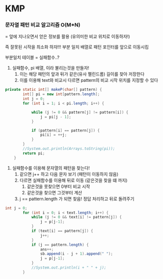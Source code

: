 # KMP

### 문자열 패턴 비교 알고리즘 O(M*N)

= 앞에 지나오면서 얻은 정보를 활용 (유의미한 비교 위치로 이동하자!)

즉 잘못된 시작을 최소화 하자!!!  부분 일치 배열로 패턴 포인터를 앞으로 이동시킴

부분일치 테이블 = 실패함수..?

1. 실패함수, pi 배열, 이라 불리는것을 만들자!
    1. 이는 해당 패턴의 앞과 뒤가 같은(유사 펠린드롬) 길이를 찾아 저장한다
    2. 이를 이용해 text와 비교시 다르면 pattern의 비교 시작 위치를 지정할 수 있다

```java
private static int[] makeP(char[] pattern) {
        int[] pi = new int[pattern.length];
        int j = 0;
        for (int i = 1; i < pi.length; i++) {

            while (j != 0 && pattern[j] != pattern[i]) {
                j = pi[j - 1];
            }

            if (pattern[i] == pattern[j]) {
                pi[i] = ++j;
            }
        }
        //System.out.println(Arrays.toString(pi));
        return pi;
    }
```

1. 실패함수를 이용해 문자열의 패턴을 찾는다!
    1. 같으면 j++ 하고 다음 문자 보기 (패턴이 이동하지 않음)
    2. 다르면 실패함수를 이용해 뒤로 이동 (같은것을 찾을 떄 까지)
        1. 같은것을 못찾으면 0부터 비교 시작
        2. 같은것을 찾으면 그것부터 계산
    3. j == pattern.length 가 되면 찾음! 정답 처리하고 뒤로 돌려주기

```java
int j = 0;
        for (int i = 0; i < text.length; i++) {
            while (j != 0 && text[i] != pattern[j]) {
                j = p[j-1];
            }
            if (text[i] == pattern[j]) {
                j++;
            }
            if (j == pattern.length) {
                ans++;
                sb.append(i - j + 1).append(" ");
                j = p[j-1];
            }
            //System.out.println(i + " " + j);
        }

```

